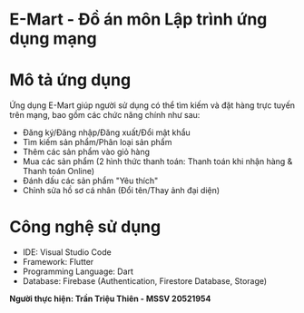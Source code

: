 # E-Mart - Đồ án môn Lập trình ứng dụng mạng
# Mô tả ứng dụng

Ứng dụng E-Mart giúp người sử dụng có thể tìm kiếm và đặt hàng trực tuyến trên mạng, bao gồm các chức năng chính như sau:

* Đăng ký/Đăng nhập/Đăng xuất/Đổi mật khẩu
* Tìm kiếm sản phẩm/Phân loại sản phẩm
* Thêm các sản phẩm vào giỏ hàng
* Mua các sản phẩm (2 hình thức thanh toán: Thanh toán khi nhận hàng & Thanh toán Online)
* Đánh dấu các sản phẩm "Yêu thích" 
* Chỉnh sửa hồ sơ cá nhân (Đổi tên/Thay ảnh đại diện)

# Công nghệ sử dụng

* IDE: Visual Studio Code
* Framework: Flutter
* Programming Language: Dart
* Database: Firebase (Authentication, Firestore Database, Storage)

**Người thực hiện: Trần Triệu Thiên - MSSV 20521954**
